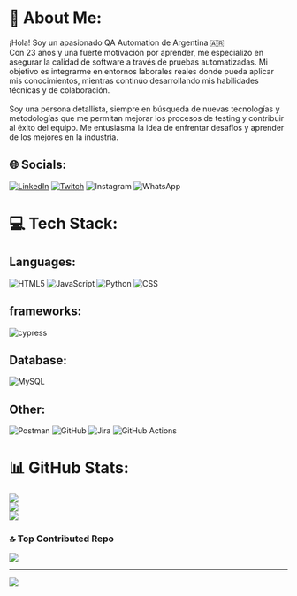 # 💫 About Me:
¡Hola! Soy un apasionado QA Automation de Argentina 🇦🇷<br>Con 23 años y una fuerte motivación por aprender, me especializo en asegurar la calidad de software a través de pruebas automatizadas. Mi objetivo es integrarme en entornos laborales reales donde pueda aplicar mis conocimientos, mientras continúo desarrollando mis habilidades técnicas y de colaboración.<br><br>Soy una persona detallista, siempre en búsqueda de nuevas tecnologías y metodologías que me permitan mejorar los procesos de testing y contribuir al éxito del equipo. Me entusiasma la idea de enfrentar desafíos y aprender de los mejores en la industria.


## 🌐 Socials:
[![LinkedIn](https://img.shields.io/badge/LinkedIn-%230077B5.svg?logo=linkedin&logoColor=white)](https://linkedin.com/in/valentinohuanca) [![Twitch](https://img.shields.io/badge/Twitch-%239146FF.svg?logo=Twitch&logoColor=white)](https://twitch.tv/godbulldozer) ![Instagram](https://img.shields.io/badge/Instagram-%23E4405F.svg?logo=Instagram&logoColor=white) ![WhatsApp](https://img.shields.io/badge/WhatsApp-%2325D366.svg?logo=whatsapp&logoColor=white)

# 💻 Tech Stack:

## Languages:
![HTML5](https://img.shields.io/badge/html5-%23E34F26.svg?style=for-the-badge&logo=html5&logoColor=white) ![JavaScript](https://img.shields.io/badge/javascript-%23323330.svg?style=for-the-badge&logo=javascript&logoColor=%23F7DF1E) ![Python](https://img.shields.io/badge/python-3670A0?style=for-the-badge&logo=python&logoColor=ffdd54) ![CSS](https://img.shields.io/badge/css-%231572B6.svg?style=for-the-badge&logo=css3&logoColor=white)
## frameworks:
![cypress](https://img.shields.io/badge/-cypress-%23E5E5E5?style=for-the-badge&logo=cypress&logoColor=058a5e)

## Database:
![MySQL](https://img.shields.io/badge/mysql-4479A1.svg?style=for-the-badge&logo=mysql&logoColor=white)

## Other:
![Postman](https://img.shields.io/badge/Postman-FF6C37?style=for-the-badge&logo=postman&logoColor=white) ![GitHub](https://img.shields.io/badge/github-%23121011.svg?style=for-the-badge&logo=github&logoColor=white) ![Jira](https://img.shields.io/badge/jira-%230A0FFF.svg?style=for-the-badge&logo=jira&logoColor=white) ![GitHub Actions](https://img.shields.io/badge/github%20actions-%232671E5.svg?style=for-the-badge&logo=githubactions&logoColor=white)
# 📊 GitHub Stats:
![](https://github-readme-stats.vercel.app/api?username=ValentinoHuanca&theme=cobalt2&hide_border=false&include_all_commits=false&count_private=false)<br/>
![](https://github-readme-streak-stats.herokuapp.com/?user=ValentinoHuanca&theme=cobalt2&hide_border=false)<br/>
![](https://github-readme-stats.vercel.app/api/top-langs/?username=ValentinoHuanca&theme=cobalt2&hide_border=false&include_all_commits=false&count_private=false&layout=compact)

### 🔝 Top Contributed Repo
![](https://github-contributor-stats.vercel.app/api?username=ValentinoHuanca&limit=5&theme=dark&combine_all_yearly_contributions=true)

---
[![](https://visitcount.itsvg.in/api?id=ValentinoHuanca&icon=0&color=6)](https://visitcount.itsvg.in)

<!-- Proudly created with GPRM ( https://gprm.itsvg.in ) -->